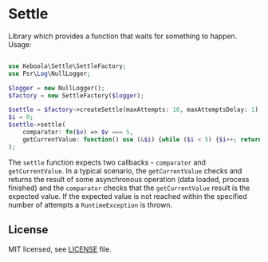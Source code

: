 # Settle
Library which provides a function that waits for something to happen. Usage:

```php

use Keboola\Settle\SettleFactory;
use Psr\Log\NullLogger;

$logger = new NullLogger();
$factory = new SettleFactory($logger);

$settle = $factory->createSettle(maxAttempts: 10, maxAttemptsDelay: 1);
$i = 0;
$settle->settle(
    comparator: fn($v) => $v === 5,
    getCurrentValue: function() use (&$i) {while ($i < 5) {$i++; return $i;}},
);
```

The `settle` function expects two callbacks - `comparator` and `getCurrentValue`. In a typical scenario, the 
`getCurrentValue` checks and returns the result of some asynchronous operation (data loaded, process finished) and 
the `comparator` checks that the `getCurrentValue` result is the expected value. If the expected value is not 
reached within the specified number of attempts a `RuntimeException` is thrown.

## License

MIT licensed, see [LICENSE](./LICENSE) file.
